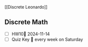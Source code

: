 [[Discrete Leonardo]]

## **Discrete Math**

- [ ] HW10📅 2024-11-14
- [ ] Quiz Key 🔁 every week on Saturday